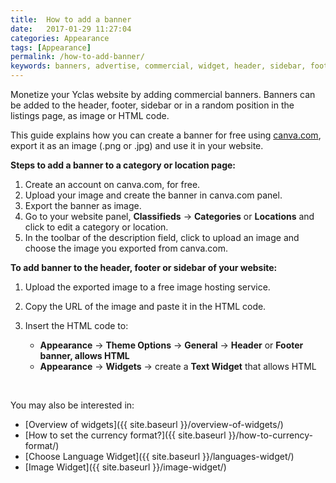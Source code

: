 ```yaml
---
title:  How to add a banner
date:   2017-01-29 11:27:04
categories: Appearance
tags: [Appearance]
permalink: /how-to-add-banner/
keywords: banners, advertise, commercial, widget, header, sidebar, footer
---
```

Monetize your Yclas website by adding commercial banners. Banners can be added to the header, footer, sidebar or in a random position in the listings page, as image or HTML code.

This guide explains how you can create a banner for free using [canva.com](https://www.canva.com/), export it as an image (.png or .jpg) and use it in your website.

**Steps to add a banner to a category or location page:**

1. Create an account on canva.com, for free.
2. Upload your image and create the banner in canva.com panel.
3. Export the banner as image.
4. Go to your website panel, **Classifieds** -> **Categories** or **Locations** and click to edit a category or location.
5. In the toolbar of the description field, click to upload an image and choose the image you exported from canva.com.  

**To add banner to the header, footer or sidebar of your website:** 

1. Upload the exported image to a free image hosting service.
2. Copy the URL of the image and paste it in the HTML code.
3. Insert the HTML code to:

    - **Appearance** -> **Theme Options** -> **General** -> **Header** or **Footer banner, allows HTML**
    - **Appearance** -> **Widgets** -> create a **Text Widget** that allows HTML



<br>

You may also be interested in:

* [Overview of widgets]({{ site.baseurl }}/overview-of-widgets/)
* [How to set the currency format?]({{ site.baseurl }}/how-to-currency-format/)
* [Choose Language Widget]({{ site.baseurl }}/languages-widget/)
* [Image Widget]({{ site.baseurl }}/image-widget/)